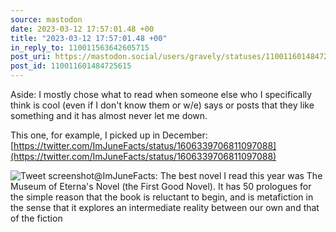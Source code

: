 ```yaml
---
source: mastodon
date: 2023-03-12 17:57:01.48 +00
title: "2023-03-12 17:57:01.48 +00"
in_reply_to: 110011563642605715
post_uri: https://mastodon.social/users/gravely/statuses/110011601484725615
post_id: 110011601484725615
---
```

Aside: I mostly chose what to read when someone else who I specifically think is cool (even if I don't know them or w/e) says or posts that they like something and it has almost never let me down.

This one, for example, I picked up in December: [https://twitter.com/ImJuneFacts/status/1606339706811097088](https://twitter.com/ImJuneFacts/status/1606339706811097088)


![Tweet screenshot@ImJuneFacts: The best novel I read this year was The Museum of Eterna's Novel (the First Good Novel). It has 50 prologues for the simple reason that the book is reluctant to begin, and is metafiction in the sense that it explores an intermediate reality between our own and that of the fiction](/images/110011601084042953.png)

